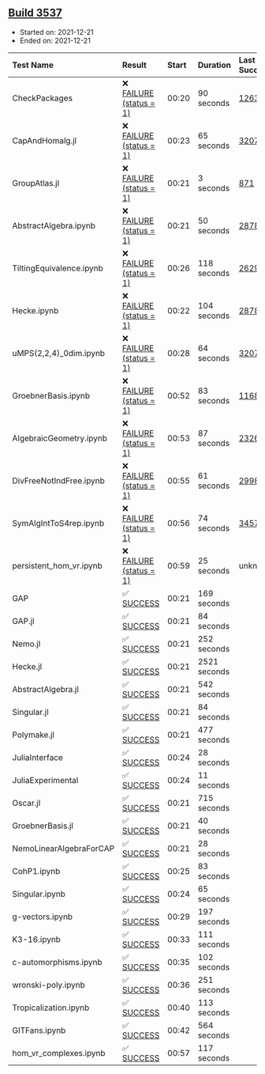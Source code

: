 ## [Build 3537](https://oscarci.mathematik.uni-kl.de/job/oscar-stable/3537/)

* Started on: 2021-12-21
* Ended on: 2021-12-21

| Test Name    | Result | Start | Duration | Last Success | First Failure |
|:-------------|:-------|:------|:---------|:-------------|:--------------|
| CheckPackages | ❌ [FAILURE (status = 1)](https://oscarci.mathematik.uni-kl.de/job/oscar-stable/3537/artifact/logs/build-3537/CheckPackages.log) | 00:20 | 90 seconds | [1263](https://oscarci.mathematik.uni-kl.de/job/oscar-stable/1263/) | [1264](https://oscarci.mathematik.uni-kl.de/job/oscar-stable/1264/) |
| CapAndHomalg.jl | ❌ [FAILURE (status = 1)](https://oscarci.mathematik.uni-kl.de/job/oscar-stable/3537/artifact/logs/build-3537/CapAndHomalg.jl.log) | 00:23 | 65 seconds | [3207](https://oscarci.mathematik.uni-kl.de/job/oscar-stable/3207/) | [3208](https://oscarci.mathematik.uni-kl.de/job/oscar-stable/3208/) |
| GroupAtlas.jl | ❌ [FAILURE (status = 1)](https://oscarci.mathematik.uni-kl.de/job/oscar-stable/3537/artifact/logs/build-3537/GroupAtlas.jl.log) | 00:21 | 3 seconds | [871](https://oscarci.mathematik.uni-kl.de/job/oscar-stable/871/) | [872](https://oscarci.mathematik.uni-kl.de/job/oscar-stable/872/) |
| AbstractAlgebra.ipynb | ❌ [FAILURE (status = 1)](https://oscarci.mathematik.uni-kl.de/job/oscar-stable/3537/artifact/logs/build-3537/AbstractAlgebra.ipynb.log) | 00:21 | 50 seconds | [2878](https://oscarci.mathematik.uni-kl.de/job/oscar-stable/2878/) | [2879](https://oscarci.mathematik.uni-kl.de/job/oscar-stable/2879/) |
| TiltingEquivalence.ipynb | ❌ [FAILURE (status = 1)](https://oscarci.mathematik.uni-kl.de/job/oscar-stable/3537/artifact/logs/build-3537/TiltingEquivalence.ipynb.log) | 00:26 | 118 seconds | [2629](https://oscarci.mathematik.uni-kl.de/job/oscar-stable/2629/) | [2630](https://oscarci.mathematik.uni-kl.de/job/oscar-stable/2630/) |
| Hecke.ipynb | ❌ [FAILURE (status = 1)](https://oscarci.mathematik.uni-kl.de/job/oscar-stable/3537/artifact/logs/build-3537/Hecke.ipynb.log) | 00:22 | 104 seconds | [2878](https://oscarci.mathematik.uni-kl.de/job/oscar-stable/2878/) | [2879](https://oscarci.mathematik.uni-kl.de/job/oscar-stable/2879/) |
| uMPS(2,2,4)_0dim.ipynb | ❌ [FAILURE (status = 1)](https://oscarci.mathematik.uni-kl.de/job/oscar-stable/3537/artifact/logs/build-3537/uMPS-2-2-4-_0dim.ipynb.log) | 00:28 | 64 seconds | [3207](https://oscarci.mathematik.uni-kl.de/job/oscar-stable/3207/) | [3208](https://oscarci.mathematik.uni-kl.de/job/oscar-stable/3208/) |
| GroebnerBasis.ipynb | ❌ [FAILURE (status = 1)](https://oscarci.mathematik.uni-kl.de/job/oscar-stable/3537/artifact/logs/build-3537/GroebnerBasis.ipynb.log) | 00:52 | 83 seconds | [1168](https://oscarci.mathematik.uni-kl.de/job/oscar-stable/1168/) | [1169](https://oscarci.mathematik.uni-kl.de/job/oscar-stable/1169/) |
| AlgebraicGeometry.ipynb | ❌ [FAILURE (status = 1)](https://oscarci.mathematik.uni-kl.de/job/oscar-stable/3537/artifact/logs/build-3537/AlgebraicGeometry.ipynb.log) | 00:53 | 87 seconds | [2326](https://oscarci.mathematik.uni-kl.de/job/oscar-stable/2326/) | [2327](https://oscarci.mathematik.uni-kl.de/job/oscar-stable/2327/) |
| DivFreeNotIndFree.ipynb | ❌ [FAILURE (status = 1)](https://oscarci.mathematik.uni-kl.de/job/oscar-stable/3537/artifact/logs/build-3537/DivFreeNotIndFree.ipynb.log) | 00:55 | 61 seconds | [2998](https://oscarci.mathematik.uni-kl.de/job/oscar-stable/2998/) | [2999](https://oscarci.mathematik.uni-kl.de/job/oscar-stable/2999/) |
| SymAlgIntToS4rep.ipynb | ❌ [FAILURE (status = 1)](https://oscarci.mathematik.uni-kl.de/job/oscar-stable/3537/artifact/logs/build-3537/SymAlgIntToS4rep.ipynb.log) | 00:56 | 74 seconds | [3457](https://oscarci.mathematik.uni-kl.de/job/oscar-stable/3457/) | [3458](https://oscarci.mathematik.uni-kl.de/job/oscar-stable/3458/) |
| persistent_hom_vr.ipynb | ❌ [FAILURE (status = 1)](https://oscarci.mathematik.uni-kl.de/job/oscar-stable/3537/artifact/logs/build-3537/persistent_hom_vr.ipynb.log) | 00:59 | 25 seconds | unknown | unknown |
| GAP | ✅ [SUCCESS](https://oscarci.mathematik.uni-kl.de/job/oscar-stable/3537/artifact/logs/build-3537/GAP.log) | 00:21 | 169 seconds |  |  |
| GAP.jl | ✅ [SUCCESS](https://oscarci.mathematik.uni-kl.de/job/oscar-stable/3537/artifact/logs/build-3537/GAP.jl.log) | 00:21 | 84 seconds |  |  |
| Nemo.jl | ✅ [SUCCESS](https://oscarci.mathematik.uni-kl.de/job/oscar-stable/3537/artifact/logs/build-3537/Nemo.jl.log) | 00:21 | 252 seconds |  |  |
| Hecke.jl | ✅ [SUCCESS](https://oscarci.mathematik.uni-kl.de/job/oscar-stable/3537/artifact/logs/build-3537/Hecke.jl.log) | 00:21 | 2521 seconds |  |  |
| AbstractAlgebra.jl | ✅ [SUCCESS](https://oscarci.mathematik.uni-kl.de/job/oscar-stable/3537/artifact/logs/build-3537/AbstractAlgebra.jl.log) | 00:21 | 542 seconds |  |  |
| Singular.jl | ✅ [SUCCESS](https://oscarci.mathematik.uni-kl.de/job/oscar-stable/3537/artifact/logs/build-3537/Singular.jl.log) | 00:21 | 84 seconds |  |  |
| Polymake.jl | ✅ [SUCCESS](https://oscarci.mathematik.uni-kl.de/job/oscar-stable/3537/artifact/logs/build-3537/Polymake.jl.log) | 00:21 | 477 seconds |  |  |
| JuliaInterface | ✅ [SUCCESS](https://oscarci.mathematik.uni-kl.de/job/oscar-stable/3537/artifact/logs/build-3537/JuliaInterface.log) | 00:24 | 28 seconds |  |  |
| JuliaExperimental | ✅ [SUCCESS](https://oscarci.mathematik.uni-kl.de/job/oscar-stable/3537/artifact/logs/build-3537/JuliaExperimental.log) | 00:24 | 11 seconds |  |  |
| Oscar.jl | ✅ [SUCCESS](https://oscarci.mathematik.uni-kl.de/job/oscar-stable/3537/artifact/logs/build-3537/Oscar.jl.log) | 00:21 | 715 seconds |  |  |
| GroebnerBasis.jl | ✅ [SUCCESS](https://oscarci.mathematik.uni-kl.de/job/oscar-stable/3537/artifact/logs/build-3537/GroebnerBasis.jl.log) | 00:21 | 40 seconds |  |  |
| NemoLinearAlgebraForCAP | ✅ [SUCCESS](https://oscarci.mathematik.uni-kl.de/job/oscar-stable/3537/artifact/logs/build-3537/NemoLinearAlgebraForCAP.log) | 00:21 | 28 seconds |  |  |
| CohP1.ipynb | ✅ [SUCCESS](https://oscarci.mathematik.uni-kl.de/job/oscar-stable/3537/artifact/logs/build-3537/CohP1.ipynb.log) | 00:25 | 83 seconds |  |  |
| Singular.ipynb | ✅ [SUCCESS](https://oscarci.mathematik.uni-kl.de/job/oscar-stable/3537/artifact/logs/build-3537/Singular.ipynb.log) | 00:24 | 65 seconds |  |  |
| g-vectors.ipynb | ✅ [SUCCESS](https://oscarci.mathematik.uni-kl.de/job/oscar-stable/3537/artifact/logs/build-3537/g-vectors.ipynb.log) | 00:29 | 197 seconds |  |  |
| K3-16.ipynb | ✅ [SUCCESS](https://oscarci.mathematik.uni-kl.de/job/oscar-stable/3537/artifact/logs/build-3537/K3-16.ipynb.log) | 00:33 | 111 seconds |  |  |
| c-automorphisms.ipynb | ✅ [SUCCESS](https://oscarci.mathematik.uni-kl.de/job/oscar-stable/3537/artifact/logs/build-3537/c-automorphisms.ipynb.log) | 00:35 | 102 seconds |  |  |
| wronski-poly.ipynb | ✅ [SUCCESS](https://oscarci.mathematik.uni-kl.de/job/oscar-stable/3537/artifact/logs/build-3537/wronski-poly.ipynb.log) | 00:36 | 251 seconds |  |  |
| Tropicalization.ipynb | ✅ [SUCCESS](https://oscarci.mathematik.uni-kl.de/job/oscar-stable/3537/artifact/logs/build-3537/Tropicalization.ipynb.log) | 00:40 | 113 seconds |  |  |
| GITFans.ipynb | ✅ [SUCCESS](https://oscarci.mathematik.uni-kl.de/job/oscar-stable/3537/artifact/logs/build-3537/GITFans.ipynb.log) | 00:42 | 564 seconds |  |  |
| hom_vr_complexes.ipynb | ✅ [SUCCESS](https://oscarci.mathematik.uni-kl.de/job/oscar-stable/3537/artifact/logs/build-3537/hom_vr_complexes.ipynb.log) | 00:57 | 117 seconds |  |  |
